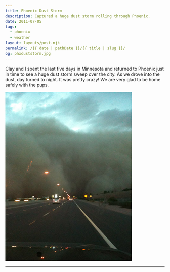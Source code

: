 ```yaml
---
title: Phoenix Dust Storm
description: Captured a huge dust storm rolling through Phoenix.
date: 2011-07-05
tags: 
  - phoenix
  - weather
layout: layouts/post.njk
permalink: /{{ date | pathDate }}/{{ title | slug }}/
og: phxduststorm.jpg
---
```


Clay and I spent the last five days in Minnesota and returned to Phoenix just in time to see a huge dust storm sweep over the city. As we drove into the dust, day turned to night. It was pretty crazy! We are very glad to be home safely with the pups.

![a big wall of dust approaches the freeway](/img/phxduststorm.jpg)

---
